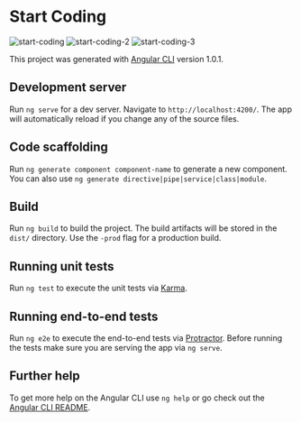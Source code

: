 # Start Coding

![start-coding](https://user-images.githubusercontent.com/15229355/32149264-87a5464c-bcf9-11e7-970e-fee5cacb61bc.png)
![start-coding-2](https://user-images.githubusercontent.com/15229355/32149299-cad8e8ce-bcf9-11e7-8d15-105c4a7aa8a4.png)
![start-coding-3](https://user-images.githubusercontent.com/15229355/32149263-86cbc76e-bcf9-11e7-8c02-583be4875e18.png)

This project was generated with [Angular CLI](https://github.com/angular/angular-cli) version 1.0.1.

## Development server

Run `ng serve` for a dev server. Navigate to `http://localhost:4200/`. The app will automatically reload if you change any of the source files.

## Code scaffolding

Run `ng generate component component-name` to generate a new component. You can also use `ng generate directive|pipe|service|class|module`.

## Build

Run `ng build` to build the project. The build artifacts will be stored in the `dist/` directory. Use the `-prod` flag for a production build.

## Running unit tests

Run `ng test` to execute the unit tests via [Karma](https://karma-runner.github.io).

## Running end-to-end tests

Run `ng e2e` to execute the end-to-end tests via [Protractor](http://www.protractortest.org/).
Before running the tests make sure you are serving the app via `ng serve`.

## Further help

To get more help on the Angular CLI use `ng help` or go check out the [Angular CLI README](https://github.com/angular/angular-cli/blob/master/README.md).
